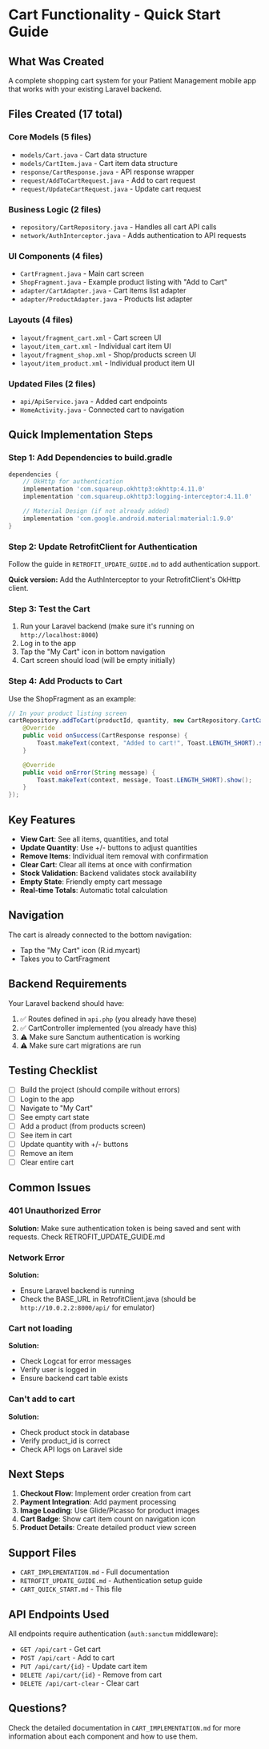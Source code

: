 # Cart Functionality - Quick Start Guide

## What Was Created

A complete shopping cart system for your Patient Management mobile app that works with your existing Laravel backend.

## Files Created (17 total)

### Core Models (5 files)
- `models/Cart.java` - Cart data structure
- `models/CartItem.java` - Cart item data structure
- `response/CartResponse.java` - API response wrapper
- `request/AddToCartRequest.java` - Add to cart request
- `request/UpdateCartRequest.java` - Update cart request

### Business Logic (2 files)
- `repository/CartRepository.java` - Handles all cart API calls
- `network/AuthInterceptor.java` - Adds authentication to API requests

### UI Components (4 files)
- `CartFragment.java` - Main cart screen
- `ShopFragment.java` - Example product listing with "Add to Cart"
- `adapter/CartAdapter.java` - Cart items list adapter
- `adapter/ProductAdapter.java` - Products list adapter

### Layouts (4 files)
- `layout/fragment_cart.xml` - Cart screen UI
- `layout/item_cart.xml` - Individual cart item UI
- `layout/fragment_shop.xml` - Shop/products screen UI
- `layout/item_product.xml` - Individual product item UI

### Updated Files (2 files)
- `api/ApiService.java` - Added cart endpoints
- `HomeActivity.java` - Connected cart to navigation

## Quick Implementation Steps

### Step 1: Add Dependencies to build.gradle

```gradle
dependencies {
    // OkHttp for authentication
    implementation 'com.squareup.okhttp3:okhttp:4.11.0'
    implementation 'com.squareup.okhttp3:logging-interceptor:4.11.0'

    // Material Design (if not already added)
    implementation 'com.google.android.material:material:1.9.0'
}
```

### Step 2: Update RetrofitClient for Authentication

Follow the guide in `RETROFIT_UPDATE_GUIDE.md` to add authentication support.

**Quick version:**
Add the AuthInterceptor to your RetrofitClient's OkHttp client.

### Step 3: Test the Cart

1. Run your Laravel backend (make sure it's running on `http://localhost:8000`)
2. Log in to the app
3. Tap the "My Cart" icon in bottom navigation
4. Cart screen should load (will be empty initially)

### Step 4: Add Products to Cart

Use the ShopFragment as an example:
```java
// In your product listing screen
cartRepository.addToCart(productId, quantity, new CartRepository.CartCallback() {
    @Override
    public void onSuccess(CartResponse response) {
        Toast.makeText(context, "Added to cart!", Toast.LENGTH_SHORT).show();
    }

    @Override
    public void onError(String message) {
        Toast.makeText(context, message, Toast.LENGTH_SHORT).show();
    }
});
```

## Key Features

- **View Cart**: See all items, quantities, and total
- **Update Quantity**: Use +/- buttons to adjust quantities
- **Remove Items**: Individual item removal with confirmation
- **Clear Cart**: Clear all items at once with confirmation
- **Stock Validation**: Backend validates stock availability
- **Empty State**: Friendly empty cart message
- **Real-time Totals**: Automatic total calculation

## Navigation

The cart is already connected to the bottom navigation:
- Tap the "My Cart" icon (R.id.mycart)
- Takes you to CartFragment

## Backend Requirements

Your Laravel backend should have:
1. ✅ Routes defined in `api.php` (you already have these)
2. ✅ CartController implemented (you already have this)
3. ⚠️ Make sure Sanctum authentication is working
4. ⚠️ Make sure cart migrations are run

## Testing Checklist

- [ ] Build the project (should compile without errors)
- [ ] Login to the app
- [ ] Navigate to "My Cart"
- [ ] See empty cart state
- [ ] Add a product (from products screen)
- [ ] See item in cart
- [ ] Update quantity with +/- buttons
- [ ] Remove an item
- [ ] Clear entire cart

## Common Issues

### 401 Unauthorized Error
**Solution:** Make sure authentication token is being saved and sent with requests. Check RETROFIT_UPDATE_GUIDE.md

### Network Error
**Solution:**
- Ensure Laravel backend is running
- Check the BASE_URL in RetrofitClient.java (should be `http://10.0.2.2:8000/api/` for emulator)

### Cart not loading
**Solution:**
- Check Logcat for error messages
- Verify user is logged in
- Ensure backend cart table exists

### Can't add to cart
**Solution:**
- Check product stock in database
- Verify product_id is correct
- Check API logs on Laravel side

## Next Steps

1. **Checkout Flow**: Implement order creation from cart
2. **Payment Integration**: Add payment processing
3. **Image Loading**: Use Glide/Picasso for product images
4. **Cart Badge**: Show cart item count on navigation icon
5. **Product Details**: Create detailed product view screen

## Support Files

- `CART_IMPLEMENTATION.md` - Full documentation
- `RETROFIT_UPDATE_GUIDE.md` - Authentication setup guide
- `CART_QUICK_START.md` - This file

## API Endpoints Used

All endpoints require authentication (`auth:sanctum` middleware):

- `GET /api/cart` - Get cart
- `POST /api/cart` - Add to cart
- `PUT /api/cart/{id}` - Update cart item
- `DELETE /api/cart/{id}` - Remove from cart
- `DELETE /api/cart-clear` - Clear cart

## Questions?

Check the detailed documentation in `CART_IMPLEMENTATION.md` for more information about each component and how to use them.
